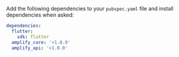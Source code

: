 Add the following dependencies to your `pubspec.yaml` file and install dependencies when asked:

```yaml
dependencies:
  flutter:
    sdk: flutter
  amplify_core: '<1.0.0'
  amplify_api: '<1.0.0'
```